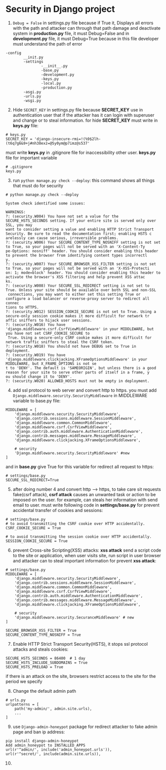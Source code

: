 # Security in Django project

1. `Debug = False` in settings.py file because if True it,
Displays all errors with the path and attacker can through that path 
damage and deactivate system
in **production.py** file, it must Debug=False and 
in **development.py** file, it must Debug=True because 
in this file developer must understand the path of error 
```
-config
        __init.py
        -settings
                -__init__.py
                -base.py
                -development.py
                -keys.py
                -local.py
                -production.py
        -asgi.py
        -urls.py
        -wsgi.py
```

2. Hide `SECRET_KEY` in settings.py file because **SECRET_KEY** use in authentication user 
that if the attacker has it can login with superuser and change or to steal information.
for hide **SECRET_KEY** must write in **keys.py** file:
```
# keys.py
SECRET_KEY = 'django-insecure-rmi=!(%9$2lh-(t6q7g6&9+j#nh38exz=@5y0ym@p7imz@s537'
```
must write **keys.py** in .gitignore file for inaccessibility other user.
**keys.py** file for important variable
```
# .gitignore
keys.py
```
3. run `python manage.py check --deploy`: this command shows all things that must 
do for security
```
# python manage.py check --deploy

System check identified some issues:

WARNINGS:
?: (security.W004) You have not set a value for the SECURE_HSTS_SECONDS setting. If your entire site is served only over SSL, you may
want to consider setting a value and enabling HTTP Strict Transport Security. Be sure to read the documentation first; enabling HSTS c
arelessly can cause serious, irreversible problems.
?: (security.W006) Your SECURE_CONTENT_TYPE_NOSNIFF setting is not set to True, so your pages will not be served with an 'X-Content-Ty
pe-Options: nosniff' header. You should consider enabling this header to prevent the browser from identifying content types incorrectl
y.
?: (security.W007) Your SECURE_BROWSER_XSS_FILTER setting is not set to True, so your pages will not be served with an 'X-XSS-Protecti
on: 1; mode=block' header. You should consider enabling this header to activate the browser's XSS filtering and help prevent XSS attac
ks.
?: (security.W008) Your SECURE_SSL_REDIRECT setting is not set to True. Unless your site should be available over both SSL and non-SSL
 connections, you may want to either set this setting True or configure a load balancer or reverse-proxy server to redirect all connec
tions to HTTPS.
?: (security.W012) SESSION_COOKIE_SECURE is not set to True. Using a secure-only session cookie makes it more difficult for network tr
affic sniffers to hijack user sessions.
?: (security.W016) You have 'django.middleware.csrf.CsrfViewMiddleware' in your MIDDLEWARE, but you have not set CSRF_COOKIE_SECURE to
 True. Using a secure-only CSRF cookie makes it more difficult for network traffic sniffers to steal the CSRF token.
?: (security.W018) You should not have DEBUG set to True in deployment.
?: (security.W019) You have 'django.middleware.clickjacking.XFrameOptionsMiddleware' in your MIDDLEWARE, but X_FRAME_OPTIONS is not se
t to 'DENY'. The default is 'SAMEORIGIN', but unless there is a good reason for your site to serve other parts of itself in a frame, y
ou should change it to 'DENY'.
?: (security.W020) ALLOWED_HOSTS must not be empty in deployment.
```
4. add ssl protocol to web server and convert http to https.
you must add `Django.middleware.security.SecurityMiddleware` in MIDDLEWARE variable to base.py file:
```
MIDDLEWARE = [
    'django.middleware.security.SecurityMiddleware',
    'django.contrib.sessions.middleware.SessionMiddleware',
    'django.middleware.common.CommonMiddleware',
    'django.middleware.csrf.CsrfViewMiddleware',
    'django.contrib.auth.middleware.AuthenticationMiddleware',
    'django.contrib.messages.middleware.MessageMiddleware',
    'django.middleware.clickjacking.XFrameOptionsMiddleware',
    
    # security 
    'Django.middleware.security.SecurityMiddleware' #new
]
```
and in **base.py** give True for this variable for redirect all request to https:
```
# settings/base.py
SECURE_SSL_REDIRECT=True
```
5. after doing number 4 and convert http --> https,
to take care sit requests fake(csrf attack),
**csrf attack** causes an unwanted task or action to be imposed 
on the user. for example, can steals her information with send email to user.
must write following code in **settings/base.py** for prevent accidental transfer of cookies and sessions:
```
# settings/base.py
# to avoid transmitting the CSRF cookie over HTTP accidentally.
CSRF_COOKIE_SECURE = True

# to avoid transmitting the session cookie over HTTP accidentally.
SESSION_COOKIE_SECURE = True
```
6. prevent Cross-site Scripting(XSS) attacks:
**xss attack** send a script code to the site or application, when user visits site,
run script in user browser and attacker can to steal important information
for prevent **xss attack**:
```
# settings/base.py
MIDDLEWARE = [
    'django.middleware.security.SecurityMiddleware',
    'django.contrib.sessions.middleware.SessionMiddleware',
    'django.middleware.common.CommonMiddleware',
    'django.middleware.csrf.CsrfViewMiddleware',
    'django.contrib.auth.middleware.AuthenticationMiddleware',
    'django.contrib.messages.middleware.MessageMiddleware',
    'django.middleware.clickjacking.XFrameOptionsMiddleware',

    # security
    'django.middleware.security.SecuranceMiddleware' # new
]

SECURE_BROWSER_XSS_FILTER = True
SECURE_CONTENT_TYPE_NOSNIFF = True
``` 
7. Enable HTTP Strict Transport Security(HSTS), 
it stops ssl protocol attacks and steals cookies:
```
SECURE_HSTS_SECONDS = 86400  # 1 day
SECURE_HSTS_INCLUDE_SUBDOMAINS = True
SECURE_HSTS_PRELOAD = True
```
if there is an attack on the site, browsers restrict access to the site
for the period we specify

8. Change the default admin path 
```
# urls.py
urlpatterns = [
    path('my-admin/', admin.site.urls),
    ...
]
```
9. use `Django-admin-honeypot` package for redirect attacker to fake admin page
and ban ip address:
```
pip install django-admin-honeypot
Add admin_honeypot to INSTALLED_APPS
url(r'^admin/', include('admin_honeypot.urls')),
url(r'^secret/', include(admin.site.urls)),
```
10. 